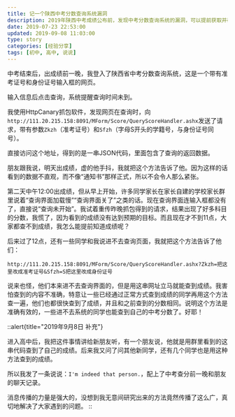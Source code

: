 ```yaml
---
title: 记一个陕西中考分数查询系统漏洞
description: 2019年陕西中考成绩公布前，发现中考分数查询系统的漏洞，可以提前获取并确认成绩准确性，帮助了许多无法正常查询成绩的同学。
date: 2019-07-23 22:53:00
updated: 2019-09-08 11:03:00
type: story
categories: [经验分享]
tags: [初中, 高中, 说说]
---
```


中考结束后，出成绩前一晚，我登入了陕西省中考分数查询系统，这是一个带有准考证号和身份证号输入框的网页。

输入信息后点击查询，系统提醒查询时间未到。

我使用HttpCanary抓包软件，发现网页在查询时，向`http://111.20.215.158:8091/MForm/Score/QueryScoreHandler.ashx`发送了请求，带有参数`Zkzh`（准考证号）和`Sfzh`（字母S开头的学籍号，与身份证号同号）。

直接访问这个地址，得到的是一串JSON代码，里面包含了查询的返回数据。

朋友跟我说，明天出成绩，虚的他手抖，我就把这个方法告诉了他。因为这样的话看到的数据不直观，而不像“通知书”那样正式，所以不会令人那么紧张。

第二天中午12:00出成绩，但从早上开始，许多同学家长在家长自建的学校家长群里说着“查询界面加载慢”“查询界面关了”之类的话。现在查询界面连输入框都没有了，直接说“查询未开始”。我试着重传昨晚抓包得到的请求，结果出现了好多科目的分数，我慌了，因为看到的成绩没有达到预期的目标。而且现在才不到11点，大家都查不到成绩，我怎么能提前知道成绩呢？

后来过了12点，还有一些同学和我说进不去查询页面，我就把这个方法告诉了他们：

```
http://111.20.215.158:8091/MForm/Score/QueryScoreHandler.ashx?Zkzh=把这里改成准考证号&Sfzh=S把这里改成身份证号
```

说来也怪，他们本来进不去查询界面的，但是用这串网址立马就能查到成绩。我害怕查到的内容不准确，特意让一些已经通过正常方式查到成绩的同学再用这个方法查一遍，他们也都很快查到了成绩，并且和之前查到的分数相同。说明这个方法是准确有效的，一些进不去系统的同学也能查到自己的中考分数了。好耶！

::alert{title="2019年9月8日 补充"}

进入高中后，我把这件事情讲给新朋友听，有一个朋友说，他就是用群里看到的这串代码查到了自己的成绩。后来我又问了问其他新同学，还有几个同学也是用这种方法查到的成绩。

所以我发了一条说说：`I'm indeed that person.`，配上了中考查分前一晚和朋友的聊天记录。

消息传播的力量是强大的，没想到我无意间研究出来的方法竟然传播了这么广，真切地解决了大家遇到的问题。
::
